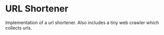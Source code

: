 # URL Shortener
Implementation of a url shortener. Also includes a tiny web crawler which collects urls.
